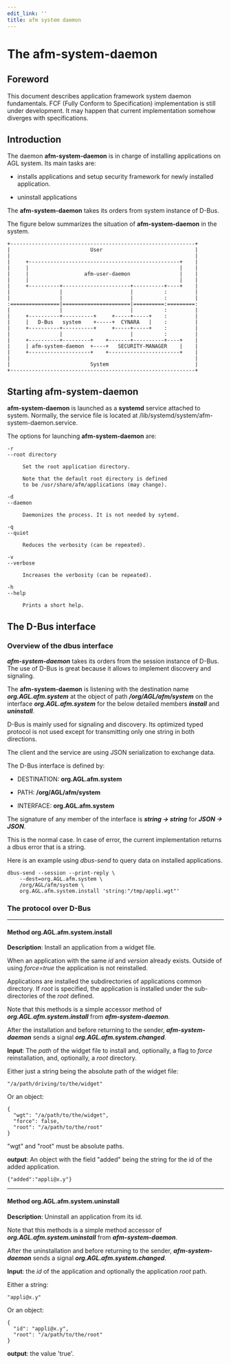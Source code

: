 ```yaml
---
edit_link: ''
title: afm system daemon
---
```


<!-- WARNING: This file is generated by fetch_docs.js using site/_tocs/bindings/fetched_files.yml -->


The afm-system-daemon
=====================

Foreword
--------

This document describes application framework system daemon fundamentals. 
FCF (Fully Conform to Specification) implementation is still under development.
It may happen that current implementation somehow diverges with specifications.


Introduction
------------

The daemon **afm-system-daemon** is in charge of installing
applications on AGL system. Its main tasks are:

 - installs applications and setup security framework
   for newly installed application.

 - uninstall applications

The **afm-system-daemon** takes its orders from system
instance of D-Bus.

The figure below summarizes the situation of **afm-system-daemon** in the system.

    +------------------------------------------------------------+
    |                          User                              |
    |                                                            |
    |     +-------------------------------------------------+    |
    |     |                                                 |    |
    |     |                  afm-user-daemon                |    |
    |     |                                                 |    |
    |     +----------+----------------------+----------+----+    |
    |                |                      |          :         |
    |                |                      |          :         |
    :================|======================|==========:=========:
    |                |                      |          :         |
    |     +----------+----------+     +-----+-----+    :         |
    |     |   D-Bus   system    +-----+  CYNARA   |    :         |
    |     +----------+----------+     +-----+-----+    :         |
    |                |                      |          :         |
    |     +----------+---------+    +-------+----------+----+    |
    |     | afm-system-daemon  +----+   SECURITY-MANAGER    |    |
    |     +--------------------+    +-----------------------+    |
    |                                                            |
    |                          System                            |
    +------------------------------------------------------------+


Starting **afm-system-daemon**
------------------------------

**afm-system-daemon** is launched as a **systemd** service
attached to system. Normally, the service file is
located at /lib/systemd/system/afm-system-daemon.service.

The options for launching **afm-system-daemon** are:

    -r
    --root directory
    
         Set the root application directory.

         Note that the default root directory is defined
         to be /usr/share/afm/applications (may change).
    
    -d
    --daemon
    
         Daemonizes the process. It is not needed by sytemd.
    
    -q
    --quiet
    
         Reduces the verbosity (can be repeated).
    
    -v
    --verbose
    
         Increases the verbosity (can be repeated).
    
    -h
    --help
    
         Prints a short help.
    
The D-Bus interface
-------------------

### Overview of the dbus interface

***afm-system-daemon*** takes its orders from the session instance
of D-Bus. The use of D-Bus is great because it allows to implement
discovery and signaling.

The **afm-system-daemon** is listening with the destination name
***org.AGL.afm.system*** at the object of path ***/org/AGL/afm/system***
on the interface ***org.AGL.afm.system*** for the below detailed
members ***install*** and ***uninstall***.

D-Bus is mainly used for signaling and discovery. Its optimized
typed protocol is not used except for transmitting only one string
in both directions.

The client and the service are using JSON serialization to
exchange data. 

The D-Bus interface is defined by:

 * DESTINATION: **org.AGL.afm.system**

 * PATH: **/org/AGL/afm/system**

 * INTERFACE: **org.AGL.afm.system**

The signature of any member of the interface is ***string -> string***
for ***JSON -> JSON***.

This is the normal case. In case of error, the current implementation
returns a dbus error that is a string.

Here is an example using *dbus-send* to query data on
installed applications.

    dbus-send --session --print-reply \
        --dest=org.AGL.afm.system \
        /org/AGL/afm/system \
        org.AGL.afm.system.install 'string:"/tmp/appli.wgt"'

### The protocol over D-Bus

---

#### Method org.AGL.afm.system.install

**Description**: Install an application from a widget file.

When an application with the same *id* and *version* already exists. Outside of
using *force=true* the application is not reinstalled.

Applications are installed the subdirectories of applications common directory.
If *root* is specified, the application is installed under the
sub-directories of the *root* defined.

Note that this methods is a simple accessor method of
***org.AGL.afm.system.install*** from ***afm-system-daemon***.

After the installation and before returning to the sender,
***afm-system-daemon*** sends a signal ***org.AGL.afm.system.changed***.

**Input**: The *path* of the widget file to install and, optionally,
a flag to *force* reinstallation, and, optionally, a *root* directory.

Either just a string being the absolute path of the widget file:

    "/a/path/driving/to/the/widget"

Or an object:

    {
      "wgt": "/a/path/to/the/widget",
      "force": false,
      "root": "/a/path/to/the/root"
    }

"wgt" and "root" must be absolute paths.

**output**: An object with the field "added" being the string for
the id of the added application.

    {"added":"appli@x.y"}

---

#### Method org.AGL.afm.system.uninstall

**Description**: Uninstall an application from its id.


Note that this methods is a simple method accessor of 
***org.AGL.afm.system.uninstall*** from ***afm-system-daemon***.

After the uninstallation and before returning to the sender,
***afm-system-daemon*** sends a signal ***org.AGL.afm.system.changed***.

**Input**: the *id* of the application and optionally the application *root* path.

Either a string:

    "appli@x.y"

Or an object:

    {
      "id": "appli@x.y",
      "root": "/a/path/to/the/root"
    }

**output**: the value 'true'.

[meta-intel]:       https://github.com/01org/meta-intel-iot-security                "A collection of layers providing security technologies"
[widgets]:          http://www.w3.org/TR/widgets                                    "Packaged Web Apps"
[widgets-digsig]:   http://www.w3.org/TR/widgets-digsig                             "XML Digital Signatures for Widgets"
[libxml2]:          http://xmlsoft.org/html/index.html                              "libxml2"
[openssl]:          https://www.openssl.org                                         "OpenSSL"
[xmlsec]:           https://www.aleksey.com/xmlsec                                  "XMLSec"
[json-c]:           https://github.com/json-c/json-c                                "JSON-c"
[d-bus]:            http://www.freedesktop.org/wiki/Software/dbus                   "D-Bus"
[libzip]:           http://www.nih.at/libzip                                        "libzip"
[cmake]:            https://cmake.org                                               "CMake"
[security-manager]: https://wiki.tizen.org/wiki/Security/Tizen_3.X_Security_Manager "Security-Manager"
[app-manifest]:     http://www.w3.org/TR/appmanifest                                "Web App Manifest"
[tizen-security]:   https://wiki.tizen.org/wiki/Security                            "Tizen security home page"
[tizen-secu-3]:     https://wiki.tizen.org/wiki/Security/Tizen_3.X_Overview         "Tizen 3 security overview"



